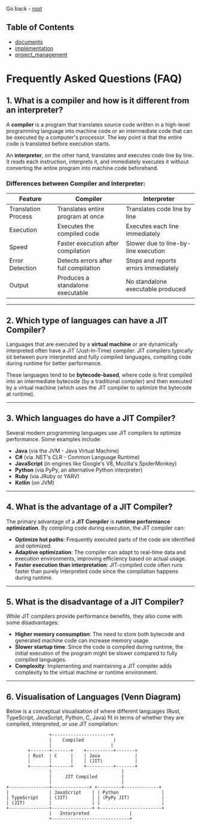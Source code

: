 
Go back - [root](../)

## Table of Contents

- [documents](./documents)
- [implementation](./implementation)
- [project_management](./roject_management)

# Frequently Asked Questions (FAQ)

## 1. What is a compiler and how is it different from an interpreter?

A **compiler** is a program that translates source code written in a high-level programming language into machine code or an intermediate code that can be executed by a computer's processor. The key point is that the entire code is translated before execution starts.

An **interpreter**, on the other hand, translates and executes code line by line. It reads each instruction, interprets it, and immediately executes it without converting the entire program into machine code beforehand.

### Differences between Compiler and Interpreter:

| Feature                 | Compiler                           | Interpreter                         |
|-------------------------|------------------------------------|-------------------------------------|
| Translation Process      | Translates entire program at once  | Translates code line by line        |
| Execution                | Executes the compiled code         | Executes each line immediately      |
| Speed                    | Faster execution after compilation | Slower due to line-by-line execution|
| Error Detection          | Detects errors after full compilation | Stops and reports errors immediately |
| Output                   | Produces a standalone executable   | No standalone executable produced   |

---

## 2. Which type of languages can have a JIT Compiler?

Languages that are executed by a **virtual machine** or are dynamically interpreted often have a JIT (Just-In-Time) compiler. JIT compilers typically sit between pure interpreted and fully compiled languages, compiling code during runtime for better performance. 

These languages tend to be **bytecode-based**, where code is first compiled into an intermediate bytecode (by a traditional compiler) and then executed by a virtual machine (which uses the JIT compiler to optimize the bytecode at runtime).

---

## 3. Which languages do have a JIT Compiler?

Several modern programming languages use JIT compilers to optimize performance. Some examples include:

- **Java** (via the JVM - Java Virtual Machine)
- **C#** (via .NET's CLR - Common Language Runtime)
- **JavaScript** (in engines like Google's V8, Mozilla's SpiderMonkey)
- **Python** (via PyPy, an alternative Python interpreter)
- **Ruby** (via JRuby or YARV)
- **Kotlin** (on JVM)

---

## 4. What is the advantage of a JIT Compiler?

The primary advantage of a **JIT Compiler** is **runtime performance optimization**. By compiling code during execution, the JIT compiler can:

- **Optimize hot paths**: Frequently executed parts of the code are identified and optimized.
- **Adaptive optimization**: The compiler can adapt to real-time data and execution environments, improving efficiency based on actual usage.
- **Faster execution than interpretation**: JIT-compiled code often runs faster than purely interpreted code since the compilation happens during runtime.

---

## 5. What is the disadvantage of a JIT Compiler?

While JIT compilers provide performance benefits, they also come with some disadvantages:

- **Higher memory consumption**: The need to store both bytecode and generated machine code can increase memory usage.
- **Slower startup time**: Since the code is compiled during runtime, the initial execution of the program might be slower compared to fully compiled languages.
- **Complexity**: Implementing and maintaining a JIT compiler adds complexity to the virtual machine or runtime environment.

---

## 6. Visualisation of Languages (Venn Diagram)

Below is a conceptual visualisation of where different languages (Rust, TypeScript, JavaScript, Python, C, Java) fit in terms of whether they are compiled, interpreted, or use JIT compilation:

```plaintext
                +----------------------+
                |    Compiled           |
                |                      |
        +-------+-------+    +----------+-------+
        | Rust  | C     |    | Java             |
        |       |       |    | (JIT)            |
        +-------+-------+    +----------+-------+
                |                          |
                |     JIT Compiled         |
                |                          |
+---------------+--------------+ +---------+-------------+
|               | JavaScript    | | Python                |
| TypeScript    | (JIT)         | | (PyPy JIT)            |
| (JIT)         |               | |                       |
+---------------+---------------+ +-----------------------+
                |   Interpreted               |
                +-----------------------------+
